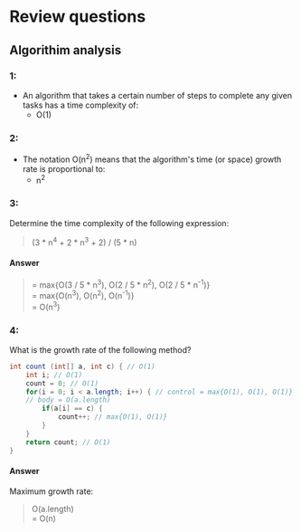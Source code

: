 # Review questions

## Algorithim analysis

### 1:

- An algorithm that takes a certain number of steps to complete any given tasks has a time complexity of:
	- O(1)

### 2:

- The notation O(n<sup>2</sup>) means that the algorithm's time (or space) growth rate is proportional to:
	- n<sup>2</sup>

### 3:

Determine the time complexity of the following expression:

>(3 \* n<sup>4</sup> + 2 \* n<sup>3</sup> + 2) / (5 \* n)

#### Answer

>= max{O(3 / 5 \* n<sup>3</sup>), O(2 / 5 \* n<sup>2</sup>), O(2 / 5 \* n<sup>-1</sup>)}  
= max{O(n<sup>3</sup>), O(n<sup>2</sup>), O(n<sup>-1</sup>)}  
= O(n<sup>3</sup>)

### 4:

What is the growth rate of the following method?

``` java
int count (int[] a, int c) { // O(1)
	int i; // O(1)
	count = 0; // O(1)
	for(i = 0; i < a.length; i++) { // control = max{O(1), O(1), O(1)}
	// body = O(a.length)
		if(a[i] == c) {
			count++; // max{O(1), O(1)}
		}
	}
	return count; // O(1)
}
```

#### Answer

Maximum growth rate:

>O(a.length)  
= O(n)
